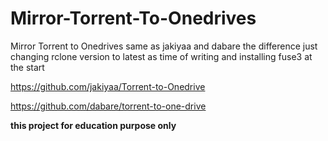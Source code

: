 # Mirror-Torrent-To-Onedrives
Mirror Torrent to Onedrives same as jakiyaa and dabare the difference just changing rclone version to latest as time of writing and installing fuse3 at the start

https://github.com/jakiyaa/Torrent-to-Onedrive

https://github.com/dabare/torrent-to-one-drive

**this project for education purpose only**
